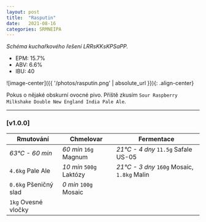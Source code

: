 ```yaml
---
layout: post
title:  "Rasputin"
date:   2021-08-16
categories: SRMNEIPA
---
```


*Schéma kuchařkového řešení LRRsKKsKPSaPP.*

- EPM: 15.7% 
- ABV: 6.6%
- IBU: 40 

![image-center]({{ '/photos/rasputin.png' | absolute_url }}){: .align-center}

Pokus o nějaké obskurní ovocné pivo. Příště zkusím `Sour Raspberry Milkshake Double New England India Pale Ale`.

***

### [v1.0.0]

Rmutování          | Chmelovar             | Fermentace
---                | ---                   | ---
*63°C - 60 min*    | *60 min* `16g` Magnum | *21°C - 4 dny* `11.5g` Safale US-05
`4.6kg` Pale Ale   | *10 min* `500g` Laktózy | *21°C - 3 dny* `160g` Mosaic, `1.8kg` Malin
`0.6kg` Pšeničný slad | *0 min* `100g` Mosaic |
`1kg` Ovesné vločky |                |
